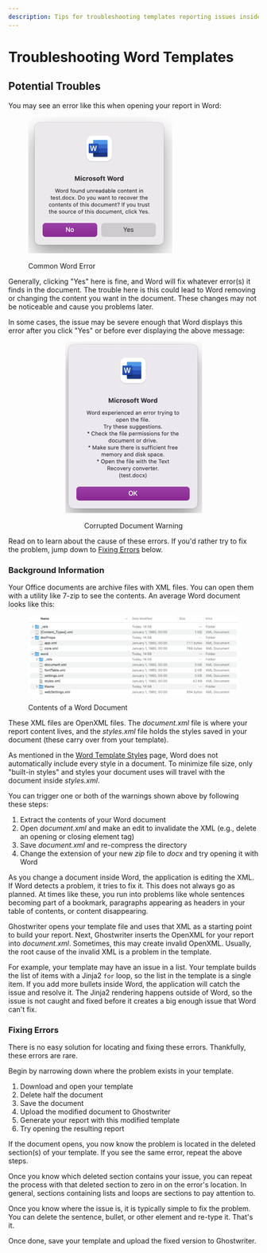 ```yaml
---
description: Tips for troubleshooting templates reporting issues inside Word
---
```


# Troubleshooting Word Templates

## Potential Troubles

You may see an error like this when opening your report in Word:

<figure><img src="../../../.gitbook/assets/image (10).png" alt="" width="290"><figcaption><p>Common Word Error</p></figcaption></figure>

Generally, clicking "Yes" here is fine, and Word will fix whatever error(s) it finds in the document. The trouble here is this could lead to Word removing or changing the content you want in the document. These changes may not be noticeable and cause you problems later.

In some cases, the issue may be severe enough that Word displays this error after you click "Yes" or before ever displaying the above message:

<div align="center" data-full-width="false">

<figure><img src="../../../.gitbook/assets/image (11).png" alt="" width="275"><figcaption><p>Corrupted Document Warning</p></figcaption></figure>

</div>

Read on to learn about the cause of these errors. If you'd rather try to fix the problem, jump down to [Fixing Errors](troubleshooting-word-templates.md#fixing-errors) below.

### Background Information

Your Office documents are archive files with XML files. You can open them with a utility like 7-zip to see the contents. An average Word document looks like this:

<figure><img src="../../../.gitbook/assets/image (9).png" alt=""><figcaption><p>Contents of a Word Document</p></figcaption></figure>

These XML files are OpenXML files. The _document.xml_ file is where your report content lives, and the _styles.xml_ file holds the styles saved in your document (these carry over from your template).

As mentioned in the [Word Template Styles](word-template-styles.md) page, Word does not automatically include every style in a document. To minimize file size, only "built-in styles" and styles your document uses will travel with the document inside _styles.xml_.

You can trigger one or both of the warnings shown above by following these steps:

1. Extract the contents of your Word document
2. Open _document.xml_ and make an edit to invalidate the XML (e.g., delete an opening or closing element tag)
3. Save _document.xml_ and re-compress the directory
4. Change the extension of your new _zip_ file to _docx_ and try opening it with Word

As you change a document inside Word, the application is editing the XML. If Word detects a problem, it tries to fix it. This does not always go as planned. At times like these, you run into problems like whole sentences becoming part of a bookmark, paragraphs appearing as headers in your table of contents, or content disappearing.

Ghostwriter opens your template file and uses that XML as a starting point to build your report. Next, Ghostwriter inserts the OpenXML for your report into _document.xml_. Sometimes, this may create invalid OpenXML. Usually, the root cause of the invalid XML is a problem in the template.

For example, your template may have an issue in a list. Your template builds the list of items with a Jinja2 `for` loop, so the list in the template is a single item. If you add more bullets inside Word, the application will catch the issue and resolve it. The Jinja2 rendering happens outside of Word, so the issue is not caught and fixed before it creates a big enough issue that Word can't fix.

### Fixing Errors

There is no easy solution for locating and fixing these errors. Thankfully, these errors are rare.

Begin by narrowing down where the problem exists in your template.

1. Download and open your template
2. Delete half the document
3. Save the document
4. Upload the modified document to Ghostwriter
5. Generate your report with this modified template
6. Try opening the resulting report

If the document opens, you now know the problem is located in the deleted section(s) of your template. If you see the same error, repeat the above steps.

Once you know which deleted section contains your issue, you can repeat the process with that deleted section to zero in on the error's location. In general, sections containing lists and loops are sections to pay attention to.

Once you know where the issue is, it is typically simple to fix the problem. You can delete the sentence, bullet, or other element and re-type it. That's it.

Once done, save your template and upload the fixed version to Ghostwriter.
